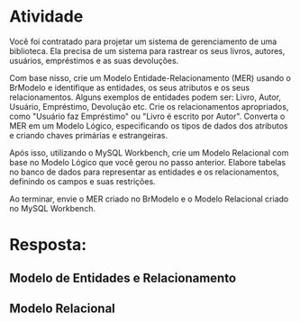 # Atividade

Você foi contratado para projetar um sistema de gerenciamento de uma biblioteca. Ela precisa de um sistema para rastrear os seus livros, autores, usuários, empréstimos e as suas devoluções.

Com base nisso, crie um Modelo Entidade-Relacionamento (MER) usando o BrModelo e identifique as entidades, os seus atributos e os seus relacionamentos. Alguns exemplos de entidades podem ser: Livro, Autor, Usuário, Empréstimo, Devolução etc. Crie os relacionamentos apropriados, como "Usuário faz Empréstimo" ou "Livro é escrito por Autor". Converta o MER em um Modelo Lógico, especificando os tipos de dados dos atributos e criando chaves primárias e estrangeiras.

Após isso, utilizando o MySQL Workbench, crie um Modelo Relacional com base no Modelo Lógico que você gerou no passo anterior. Elabore tabelas no banco de dados para representar as entidades e os relacionamentos, definindo os campos e suas restrições.

Ao terminar, envie o MER criado no BrModelo e o Modelo Relacional criado no MySQL Workbench.

# Resposta:


## Modelo de Entidades e Relacionamento



## Modelo Relacional